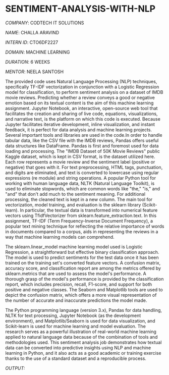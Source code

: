 # SENTIMENT-ANALYSIS-WITH-NLP
*COMPANY*: CODTECH IT SOLUTIONS

*NAME*: CHALLA ARAVIND

*INTERN ID*: CTO6DF2227

*DOMAIN*: MACHINE LEARNING

*DURATION*: 6 WEEKS

*MENTOR*: NEELA SANTOSH

The provided code uses Natural Language Processing (NLP) techniques, specifically TF-IDF vectorization in conjunction with a Logistic Regression model for classification, to perform sentiment analysis on a dataset of IMDB movie reviews.  Predicting whether a review conveys a good or negative emotion based on its textual content is the aim of this machine learning assignment.  Jupyter Notebook, an interactive, open-source web tool that facilitates the creation and sharing of live code, equations, visualizations, and narrative text, is the platform on which this code is executed.  Because Jupyter facilitates iterative development, inline visualization, and instant feedback, it is perfect for data analysis and machine learning projects.  Several important tools and libraries are used in the code.In order to handle tabular data, like the CSV file with the IMDB reviews, Pandas offers useful data structures like DataFrame. Pandas is first and foremost used for data loading and processing.  The "IMDB Dataset of 50K Movie Reviews" public Kaggle dataset, which is kept in CSV format, is the dataset utilized here. Each row represents a movie review and the sentiment label (positive or negative) that goes with it.
 For text preprocessing, HTML tags, punctuation, and digits are eliminated, and text is converted to lowercase using regular expressions (re module) and string operations.  A popular Python tool for working with human language data, NLTK (Natural Language Toolkit), is used to eliminate stopwords, which are common words like "the," "is," and "and" that don't add much to the sentiment meaning. For additional processing, the cleaned text is kept in a new column.  The main tool for vectorization, model training, and evaluation is the sklearn library (Scikit-learn).  In particular, the textual data is transformed into numerical feature vectors using TfidfVectorizer from sklearn.feature_extraction.text.  In this assignment, TF-IDF (Term Frequency-Inverse Document Frequency), a popular text mining technique for reflecting the relative importance of words in documents compared to a corpus, aids in representing the reviews in a way that machine learning models can comprehend.

 The sklearn.linear_model machine learning model used is Logistic Regression, a straightforward but effective binary classification approach. The model is used to predict sentiments for the test data once it has been trained on the training set's converted feature vectors.  A confusion matrix, accuracy score, and classification report are among the metrics offered by sklearn.metrics that are used to assess the model's performance.  A thorough grasp of the model's performance is provided by the classification report, which includes precision, recall, F1-score, and support for both positive and negative classes.  The Seaborn and Matplotlib tools are used to depict the confusion matrix, which offers a more visual representation of the number of accurate and inaccurate predictions the model made.

 The Python programming language (version 3.x), Pandas for data handling, NLTK for text processing, Jupyter Notebook (as the development environment), and Matplotlib/Seaborn is used for data visualization, and Scikit-learn is used for machine learning and model evaluation.  The research serves as a powerful illustration of real-world machine learning applied to natural language data because of the combination of tools and methodologies used.  This sentiment analysis job demonstrates how textual data can be converted into predictive insights using NLP and machine learning in Python, and it also acts as a good academic or training exercise thanks to the use of a standard dataset and a reproducible process.

 *OUTPUT:*

 


